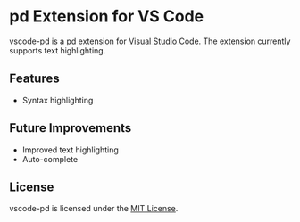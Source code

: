 # pd Extension for VS Code

vscode-pd is a [pd](https://github.com/fdch/pd) extension
for [Visual Studio Code](https://code.visualstudio.com/).
The extension currently supports text highlighting.

## Features

- Syntax highlighting

## Future Improvements

- Improved text highlighting
- Auto-complete

## License

vscode-pd is licensed under the
[MIT License](https://opensource.org/licenses/MIT).
